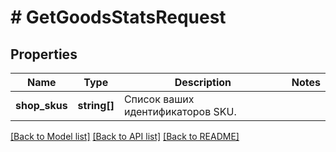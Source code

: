 # # GetGoodsStatsRequest

## Properties

Name | Type | Description | Notes
------------ | ------------- | ------------- | -------------
**shop_skus** | **string[]** | Список ваших идентификаторов SKU. |

[[Back to Model list]](../../README.md#models) [[Back to API list]](../../README.md#endpoints) [[Back to README]](../../README.md)
